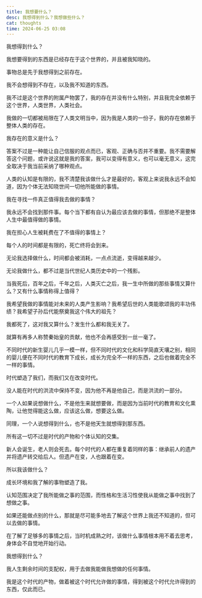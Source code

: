 ```yaml
---
title: 我想要什么？
desc: 我想得到什么？我想做些什么？
cat: thoughts
time: 2024-06-25 03:08
---
```


我想得到什么？

我想要得到的东西是已经存在于这个世界的，并且被我知晓的。

事物总是先于我想得到之前存在。

我不会想得到不存在，以及我不知道的东西。

我不过是这个世界的附属产物罢了，我的存在并没有什么特别，并且我完全依赖于这个世界，人类世界，人类社会。

我做的一切都被局限在了人类文明当中，因为我是人类的一份子，我的存在依赖于整体人类的存在。

我存在的意义是什么？

答案不过是一种能让自己信服的观点而已，客观、正确与否并不重要。我不需要解答这个问题，或许说这就是我的答案，我可以变得有意义，也可以毫无意义，这完全取决于我当前采纳了哪种观点。

人类的认知是有限的，我不清楚我该做什么才是最好的，客观上来说我永远不会知道，因为个体无法知晓世间一切他所能做的事情。

我在寻找一件真正值得我去做的事情？

我永远不会找到那件事。每个当下都有自认为最应该去做的事情，但那绝不是整体人生中最值得做的事情。

我在担心人生被耗费在了不值得的事情上？

每个人的时间都是有限的，死亡终将会到来。

无论我选择做什么，时间都会被消耗，一点点流逝，变得越来越少。

无论我做什么，都不过是当代世纪人类历史中的一个残影。

当我死后，百年之后，千年之后，人类灭亡之后，我一生中所做的那些事情又算什么？又有什么事情称得上值得？

我希望我做的事情能对未来的人类产生影响？我希望后世的人类能歌颂我的丰功伟绩？我希望子孙后代能祭奠我这个伟大的祖先？

我都死了，这对我又算什么？发生什么都和我无关了。

就算有再多人称赞秦始皇的贡献，他也不会再感受到一丝一毫了。

不同时代的新生婴儿几乎一模一样，但不同时代的文化和科学简直天壤之别，相同的婴儿便在不同时代的教育下成长，成长为完全不一样的东西，之后也做着完全不一样的事情。

时代塑造了我们，而我们又在改变时代。

没人能在时代的洪流中保持不变，因为他不再是他自己，而是洪流的一部分。

一个人如果说想做什么，不是他生来就想要做，而是因为当前时代的教育和文化熏陶，让他觉得能这么做，应该这么做，想要这么做。

同理，一个人说想得到什么，也不是他天生就想得到那东西。

所有这一切不过是时代的产物和个体认知的交集。

新人会诞生，老人则会死去。每个时代的人都在重复着同样的事：继承前人的遗产并将遗产转交给后人。但遗产在变，人也跟着在变。

所以我该做什么？

成长环境和我了解的事物塑造了我。

认知范围决定了我所能做之事的范围，而性格和生活习性使我从能做之事中找到了想做之事。

如果还能做点别的什么，那就是尽可能多地去了解这个世界上我还不知道的，但可以去做的事情。

在了解了足够多的事情之后，当时机成熟之时，该做什么事情根本用不着去思考，身体会不自觉地开始行动。

我想得到什么？

我人生剩余时间的支配权，用于去做我能做我想做的任何事情。

我是这个时代的产物，做着被这个时代允许做的事情，得到被这个时代允许得到的东西，仅此而已。

